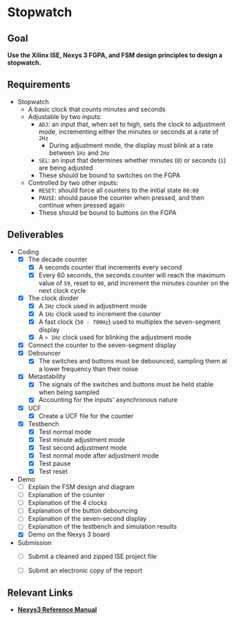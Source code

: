 # Stopwatch

## Goal

**Use the Xilinx ISE, Nexys 3 FGPA, and FSM design principles to design a stopwatch.**

## Requirements

- Stopwatch
  - A basic clock that counts minutes and seconds
  - Adjustable by two inputs:
    - `ADJ`: an input that, when set to high, sets the clock to adjustment mode, incrementing either the minutes or seconds at a rate of `2Hz`
      - During adjustment mode, the display must blink at a rate between `1Hz` and `2Hz`
    - `SEL`: an input that determines whether minutes (`0`) or seconds (`1`) are being adjusted
    - These should be bound to switches on the FGPA
  - Controlled by two other inputs:
    - `RESET`: should force all counters to the initial state `00:00`
    - `PAUSE`: should pause the counter when pressed, and then continue when pressed again
    - These should be bound to buttons on the FGPA

## Deliverables

- Coding
  - [x] The decade counter
    - [x] A seconds counter that increments every second
    - [x] Every 60 seconds, the seconds counter will reach the maximum value of `59`, reset to `00`, and increment the minutes counter on the next clock cycle
  - [x] The clock divider
    - [x] A `2Hz` clock used in adjustment mode
    - [x] A `1Hz` clock used to increment the counter
    - [x] A fast clock (`50 - 700Hz`) used to multiplex the seven-segment display
    - [x] A `> 1Hz` clock used for blinking the adjustment mode
  - [x] Connect the counter to the seven-segment display
  - [x] Debouncer
    - [x] The switches and buttons must be debounced, sampling them at a lower frequency than their noise
  - [x] Metastability
    - [x] The signals of the switches and buttons must be held stable when being sampled
    - [x] Accounting for the inputs' asynchronous nature
  - [x] UCF
    - [x] Create a UCF file for the counter
  - [x] Testbench
    - [x] Test normal mode
    - [x] Test minute adjustment mode
    - [x] Test second adjustment mode
    - [x] Test normal mode after adjustment mode
    - [x] Test pause
    - [x] Test reset
  
- Demo
  - [ ] Explain the FSM design and diagram
  - [ ] Explanation of the counter
  - [ ] Explanation of the 4 clocks
  - [ ] Explanation of the button debouncing
  - [ ] Explanation of the seven-second display
  - [ ] Explanation of the testbench and simulation results
  - [x] Demo on the Nexys 3 board
  
- Submission
  - [ ]  Submit a cleaned and zipped ISE project file
  - [ ]  Submit an electronic copy of the report



## Relevant Links

- **[Nexys3 Reference Manual](https://digilent.com/reference/programmable-logic/nexys-3/reference-manual)**

